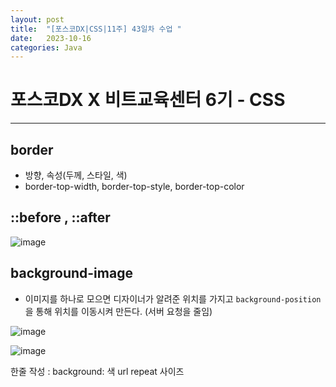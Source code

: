 ```yaml
---
layout: post
title:  "[포스코DX|CSS|11주] 43일차 수업 "
date:   2023-10-16
categories: Java
---
```


# 포스코DX X 비트교육센터 6기 - CSS

---

## border

- 방향, 속성(두께, 스타일, 색)
- border-top-width, border-top-style, border-top-color

## ::before , ::after

![image](https://github.com/talkingOrange/talkingOrange.github.io/assets/88815795/895b68fc-68e7-4bce-8cc6-c269378d4e60)



## background-image

- 이미지를 하나로 모으면 디자이너가 알려준 위치를 가지고 `background-position`을 통해 위치를 이동시켜 만든다. (서버 요청을 줄임)

![image](https://github.com/talkingOrange/talkingOrange.github.io/assets/88815795/1f5fa0f4-5537-4097-9946-70648e302932)


![image](https://github.com/talkingOrange/talkingOrange.github.io/assets/88815795/c3f5a83a-d2fe-4f49-b44f-aefb23d93fcf)

한줄 작성 : background: 색 url repeat 사이즈
